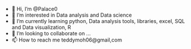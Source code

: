 - 👋 Hi, I’m @Palace0
- 👀 I’m interested in Data analysis and Data science
- 🌱 I’m currently learning python, Data analysis tools, libraries, excel, SQL and Data visualization, R
- 💞️ I’m looking to collaborate on ...
- 📫 How to reach me teddymoh06@gmail,com


<!---
Palace0/Palace0 is a ✨ special ✨ repository because its `README.md` (this file) appears on your GitHub profile.
You can click the Preview link to take a look at your changes.
--->
